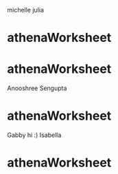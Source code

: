 

michelle julia
# athenaWorksheet

# athenaWorksheet
Anooshree Sengupta

# athenaWorksheet
Gabby hi :)
Isabella
# athenaWorksheet

